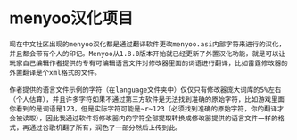 # menyoo汉化项目
    现在中文社区出现的menyoo汉化都是通过翻译软件更改menyoo.asi内部字符来进行的汉化，并且都会带有个人的印记。Menyoo从1.8.0版本开始就已经更新了外置汉化功能，就是可以让玩家自己编辑作者提供的专有可编辑语言文件对修改器里面的词语进行翻译，比如雷霆修改器的外置翻译是个xml格式的文件。

    作者提供的语言文件示例的字符（在language文件夹中）仅仅只有修改器庞大词库的5%左右（个人估算），并且许多字符如果不通过第三方软件是无法找到准确的原始字符，比如游戏里面你看到的是词语是123，但是实际字符可能是~r~123（必须找到准确的原始字符，你的翻译才会被读取），因此我通过软件将修改器内的字符全部提取转换成修改器提供的语言文件一样的格式，再通过谷歌机翻了所有，润色了一部分然后上传到此。
